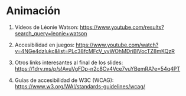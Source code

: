 # Animación

1. Vídeos de Léonie Watson: https://www.youtube.com/results?search_query=leonie+watson

2. Accesibilidad en juegos: https://www.youtube.com/watch?v=4NGe4dzlukc&list=PLc38fcMFcV_vvWOhMDriBlVocTZ8mKQzR

3. Otros links interesantes al final de los slides: https://1drv.ms/p/s!AvuVgFDp-n2c8Cv4Vce7vuYBemRA?e=54q4PT

4. Guías de accesibilidad de W3C (WCAG): https://www.w3.org/WAI/standards-guidelines/wcag/
